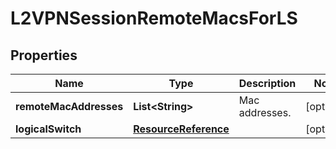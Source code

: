 # L2VPNSessionRemoteMacsForLS

## Properties
Name | Type | Description | Notes
------------ | ------------- | ------------- | -------------
**remoteMacAddresses** | **List&lt;String&gt;** | Mac addresses. |  [optional]
**logicalSwitch** | [**ResourceReference**](ResourceReference.md) |  |  [optional]
